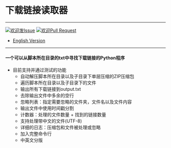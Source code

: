 # 下载链接读取器

----

[1]: https://img.shields.io/badge/Issue-Welcome-brightgreen
[2]: https://github.com/Neurotoxin0/OpenWrt/issues/new
[3]: https://img.shields.io/badge/PRs-Welcome-brightgreen
[4]: https://github.com/Neurotoxin0/OpenWrt/pulls

[![欢迎发Issue][1]][2]
[![欢迎Pull Request][3]][4]
- [English Version](https://github.com/Neurotoxin0/Download_Link_Reader/blob/main/README_EN.md "English Version")

----

#### 一个可以从脚本所在目录的txt中寻找下载链接的Python程序
- 目前支持并通过测试的功能
    * 自动解压脚本所在目录以及子目录下单层压缩的ZIP压缩包
    * 遍历脚本所在目录以及子目录下的文件
    * 输出所有下载链接到output.txt
    * 去除输出文件中多余的空行
    * 忽略列表：指定需要忽略的文件夹，文件名以及文件内容
    * 输出文件中使用时间戳分割
    * 计数器：处理的文件数量 + 找到的链接数量
    * 支持处理带中文的文件(UTF-8)
    * 详细的日志：压缩包和文件被处理或忽略
    * 加入完整命令行
    * 中英文分版